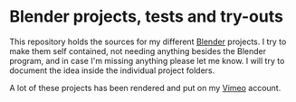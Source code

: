 Blender projects, tests and try-outs
====================================

This repository holds the sources for my different [Blender][1]
projects. I try to make them self contained, not needing anything
besides the Blender program, and in case I'm missing anything please let
me know. I will try to document the idea inside the individual project
folders.

A lot of these projects has been rendered and put on my [Vimeo][2]
account.


[1]: http://www.blender.org 
[2]: http://vimeo.com/album/1469186